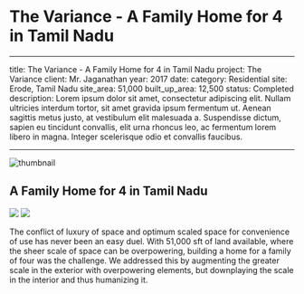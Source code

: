 # The Variance - A Family Home for 4 in Tamil Nadu

----------

title: The Variance - A Family Home for 4 in Tamil Nadu
project: The Variance 
client: Mr. Jaganathan
year: 2017
date:
category: Residential 
site: Erode, Tamil Nadu
site_area: 51,000
built_up_area: 12,500
status: Completed
description: Lorem ipsum dolor sit amet, consectetur adipiscing elit. Nullam ultricies interdum tortor, sit amet gravida ipsum fermentum ut. Aenean sagittis metus justo, at vestibulum elit malesuada a. Suspendisse dictum, sapien eu tincidunt convallis, elit urna rhoncus leo, ac fermentum lorem libero in magna. Integer scelerisque odio et convallis faucibus.

----------
![thumbnail](https://paper-attachments.dropboxusercontent.com/s_A4528BC199912E9F414EE3FF286D6EDE32004A3572765E6010DFB11463BCA9AA_1729251132724_GSDS-JN-VIEW1.jpg)

## A Family Home for 4 in Tamil Nadu
![](https://paper-attachments.dropboxusercontent.com/s_A4528BC199912E9F414EE3FF286D6EDE32004A3572765E6010DFB11463BCA9AA_1729251140238_GSDS-JN-+PLANS+2.jpg)
![](https://paper-attachments.dropboxusercontent.com/s_A4528BC199912E9F414EE3FF286D6EDE32004A3572765E6010DFB11463BCA9AA_1729251139891_GSDS-JN-PLAN+1.jpg)


The conflict of luxury of space and optimum scaled space for convenience of use has never been an easy duel. With 51,000 sft of land available, where the sheer scale of space can be overpowering, building a home for a family of four was the challenge. We addressed this by augmenting the greater scale in the exterior with overpowering elements, but downplaying the scale in the interior and thus humanizing it.


